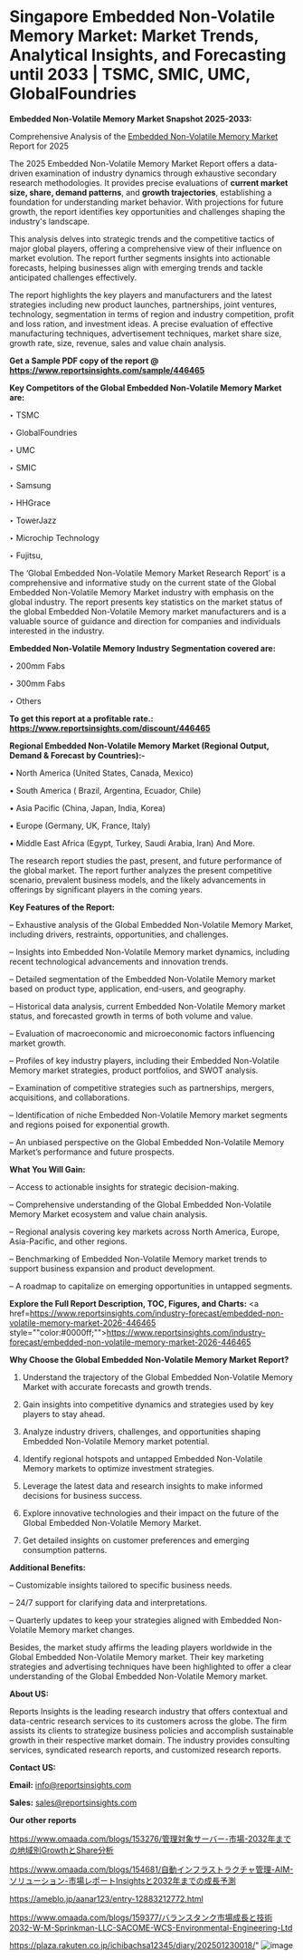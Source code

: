 # Singapore Embedded Non-Volatile Memory Market: Market Trends, Analytical Insights, and Forecasting until 2033 | TSMC, SMIC, UMC, GlobalFoundries

<strong>Embedded Non-Volatile Memory Market Snapshot 2025-2033:</strong>

Comprehensive Analysis of the <a href=https://www.reportsinsights.com/sample/446465>Embedded Non-Volatile Memory Market</a> Report for 2025

The 2025 Embedded Non-Volatile Memory Market Report offers a data-driven examination of industry dynamics through exhaustive secondary research methodologies. It provides precise evaluations of <strong>current market size, share, demand patterns</strong>, and <strong>growth trajectories</strong>, establishing a foundation for understanding market behavior. With projections for future growth, the report identifies key opportunities and challenges shaping the industry's landscape.

This analysis delves into strategic trends and the competitive tactics of major global players, offering a comprehensive view of their influence on market evolution. The report further segments insights into actionable forecasts, helping businesses align with emerging trends and tackle anticipated challenges effectively.

The report highlights the key players and manufacturers and the latest strategies including new product launches, partnerships, joint ventures, technology, segmentation in terms of region and industry competition, profit and loss ration, and investment ideas. A precise evaluation of effective manufacturing techniques, advertisement techniques, market share size, growth rate, size, revenue, sales and value chain analysis.

<strong>Get a Sample PDF copy of the report @ <a href=https://www.reportsinsights.com/sample/446465 style=color:#0000ff;>https://www.reportsinsights.com/sample/446465</a></strong>

<strong>Key Competitors of the Global Embedded Non-Volatile Memory Market are:</strong>

‣ TSMC

‣ GlobalFoundries

‣ UMC

‣ SMIC

‣ Samsung

‣ HHGrace

‣ TowerJazz

‣ Microchip Technology

‣ Fujitsu,

The ‘Global Embedded Non-Volatile Memory Market Research Report’ is a comprehensive and informative study on the current state of the Global Embedded Non-Volatile Memory Market industry with emphasis on the global industry. The report presents key statistics on the market status of the global Embedded Non-Volatile Memory market manufacturers and is a valuable source of guidance and direction for companies and individuals interested in the industry.

<strong>Embedded Non-Volatile Memory Industry Segmentation covered are:</strong>

‣ 200mm Fabs

‣ 300mm Fabs

‣ Others

<strong>To get this report at a profitable rate.: <a href=https://www.reportsinsights.com/discount/446465 style=color:#0000ff;>https://www.reportsinsights.com/discount/446465</a></strong>

<strong>Regional Embedded Non-Volatile Memory Market (Regional Output, Demand &amp; Forecast by Countries):-</strong>

• North America (United States, Canada, Mexico)

• South America ( Brazil, Argentina, Ecuador, Chile)

• Asia Pacific (China, Japan, India, Korea)

• Europe (Germany, UK, France, Italy)

• Middle East Africa (Egypt, Turkey, Saudi Arabia, Iran) And More.

The research report studies the past, present, and future performance of the global market. The report further analyzes the present competitive scenario, prevalent business models, and the likely advancements in offerings by significant players in the coming years.

<strong>Key Features of the Report:</strong>

– Exhaustive analysis of the Global Embedded Non-Volatile Memory Market, including drivers, restraints, opportunities, and challenges.

– Insights into Embedded Non-Volatile Memory market dynamics, including recent technological advancements and innovation trends.

– Detailed segmentation of the Embedded Non-Volatile Memory market based on product type, application, end-users, and geography.

– Historical data analysis, current Embedded Non-Volatile Memory market status, and forecasted growth in terms of both volume and value.

– Evaluation of macroeconomic and microeconomic factors influencing market growth.

– Profiles of key industry players, including their Embedded Non-Volatile Memory market strategies, product portfolios, and SWOT analysis.

– Examination of competitive strategies such as partnerships, mergers, acquisitions, and collaborations.

– Identification of niche Embedded Non-Volatile Memory market segments and regions poised for exponential growth.

– An unbiased perspective on the Global Embedded Non-Volatile Memory Market’s performance and future prospects.

<strong>What You Will Gain:</strong>

– Access to actionable insights for strategic decision-making.

– Comprehensive understanding of the Global Embedded Non-Volatile Memory Market ecosystem and value chain analysis.

– Regional analysis covering key markets across North America, Europe, Asia-Pacific, and other regions.

– Benchmarking of Embedded Non-Volatile Memory market trends to support business expansion and product development.

– A roadmap to capitalize on emerging opportunities in untapped segments.

<strong>Explore the Full Report Description, TOC, Figures, and Charts:</strong>
<a href=https://www.reportsinsights.com/industry-forecast/embedded-non-volatile-memory-market-2026-446465 style=""color:#0000ff;"">https://www.reportsinsights.com/industry-forecast/embedded-non-volatile-memory-market-2026-446465</a>

<strong>Why Choose the Global Embedded Non-Volatile Memory Market Report?</strong>

1. Understand the trajectory of the Global Embedded Non-Volatile Memory Market with accurate forecasts and growth trends.

2. Gain insights into competitive dynamics and strategies used by key players to stay ahead.

3. Analyze industry drivers, challenges, and opportunities shaping Embedded Non-Volatile Memory market potential.

4. Identify regional hotspots and untapped Embedded Non-Volatile Memory markets to optimize investment strategies.

5. Leverage the latest data and research insights to make informed decisions for business success.

6. Explore innovative technologies and their impact on the future of the Global Embedded Non-Volatile Memory Market.

7. Get detailed insights on customer preferences and emerging consumption patterns.

<strong>Additional Benefits:</strong>

– Customizable insights tailored to specific business needs.

– 24/7 support for clarifying data and interpretations.

– Quarterly updates to keep your strategies aligned with Embedded Non-Volatile Memory market changes.

Besides, the market study affirms the leading players worldwide in the Global Embedded Non-Volatile Memory market. Their key marketing strategies and advertising techniques have been highlighted to offer a clear understanding of the Global Embedded Non-Volatile Memory market.

<strong><strong>About US</strong>:</strong>

Reports Insights is the leading research industry that offers contextual and data-centric research services to its customers across the globe. The firm assists its clients to strategize business policies and accomplish sustainable growth in their respective market domain. The industry provides consulting services, syndicated research reports, and customized research reports.

<strong>Contact US:</strong>

<p class=><b>Email:</b> <a href=mailto:info@reportsinsights.com>info@reportsinsights.com</a></p>
<p class=><b>Sales:</b> <a href=mailto:sales@reportsinsights.com>sales@reportsinsights.com</a></p>

<strong>Our other reports</strong>

<a href=https://www.omaada.com/blogs/153276/管理対象サーバー-市場-2032年までの地域別GrowthとShare分析>https://www.omaada.com/blogs/153276/管理対象サーバー-市場-2032年までの地域別GrowthとShare分析</a>

<a href=https://www.omaada.com/blogs/154681/自動インフラストラクチャ管理-AIM-ソリューション-市場レポートInsightsと2032年までの成長予測>https://www.omaada.com/blogs/154681/自動インフラストラクチャ管理-AIM-ソリューション-市場レポートInsightsと2032年までの成長予測</a>

<a href=https://ameblo.jp/aanar123/entry-12883212772.html>https://ameblo.jp/aanar123/entry-12883212772.html</a>

<a href=https://www.omaada.com/blogs/159377/バランスタンク市場成長と技術2032-W-M-Sprinkman-LLC-SACOME-WCS-Environmental-Engineering-Ltd>https://www.omaada.com/blogs/159377/バランスタンク市場成長と技術2032-W-M-Sprinkman-LLC-SACOME-WCS-Environmental-Engineering-Ltd</a>

<a href=https://plaza.rakuten.co.jp/ichibachsa12345/diary/202501230018/>https://plaza.rakuten.co.jp/ichibachsa12345/diary/202501230018/</a>"
![image](https://github.com/user-attachments/assets/7b583c2d-597d-41f2-a856-a1bd505df2ce)
